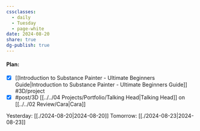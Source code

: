 ```yaml
---
cssclasses:
  - daily
  - Tuesday
  - page-white
date: 2024-08-20
share: true
dg-publish: true
---
```

#### Plan:
- [x] [[Introduction to Substance Painter - Ultimate Beginners Guide|Introduction to Substance Painter - Ultimate Beginners Guide]] #3D/project
- [x] #post/3D [[../../04 Projects/Portfolio/Talking Head|Talking Head]] on [[../../02 Review/Cara|Cara]]

Yesterday: [[./2024-08-20|2024-08-20]]
Tomorrow: [[./2024-08-23|2024-08-23]]
